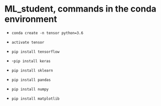 # ML_student, commands in the conda environment

* `conda create -n tensor python=3.6`
* `activate tensor`

* `pip install tensorflow`
* -`pip install keras`
* `pip install sklearn`
* `pip install pandas`
* `pip install numpy`
* `pip install matplotlib`
